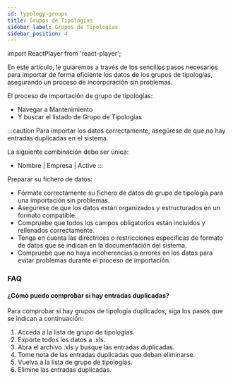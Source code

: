 ```yaml
---
id: typology-groups
title: Grupos de Tipologías
sidebar_label: Grupos de Tipologías
sidebar_position: 4
---
```


import ReactPlayer from 'react-player';

En este artículo, le guiaremos a través de los sencillos pasos necesarios para importar de forma eficiente los datos de los grupos de tipologías, asegurando un proceso de incorporación sin problemas.

El proceso de importación de grupo de tipologías:

- Navegar a Mantenimiento
- Y buscar el listado de Grupo de Tipologías

<ReactPlayer controls muted url='/video/import-typology-group.mov' />

:::caution
Para importar los datos correctamente, asegúrese de que no hay entradas duplicadas en el sistema.

La siguiente combinación debe ser única:

- Nombre | Empresa | Active
  :::

Preparar su fichero de datos:

- Fórmate correctamente su fichero de datos de grupo de tipología para una importación sin problemas.
- Asegúrese de que los datos están organizados y estructurados en un formato compatible.
- Compruebe que todos los campos obligatorios están incluidos y rellenados correctamente.
- Tenga en cuenta las directrices o restricciones específicas de formato de datos que se indican en la documentación del sistema.
- Compruebe que no haya incoherencias o errores en los datos para evitar problemas durante el proceso de importación.

### FAQ

#### ¿Cómo puedo comprobar si hay entradas duplicadas?

Para comprobar si hay grupos de tipología duplicados, siga los pasos que se indican a continuación:

1. Acceda a la lista de grupo de tipologías.
2. Exporte todos los datos a .xls.
3. Abra el archivo .xls y busque las entradas duplicadas.
4. Tome nota de las entradas duplicadas que deban eliminarse.
5. Vuelva a la lista de grupo de tipologías.
6. Elimine las entradas duplicadas.
